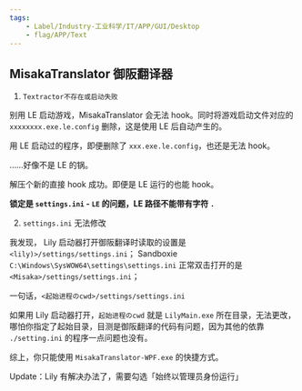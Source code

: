 ```yaml
---
tags:
    - Label/Industry-工业科学/IT/APP/GUI/Desktop
    - flag/APP/Text
---
```


## MisakaTranslator 御阪翻译器



1. `Textractor不存在或启动失败`

别用 LE 启动游戏，MisakaTranslator 会无法 hook。同时将游戏启动文件对应的 `xxxxxxxx.exe.le.config` 删除，这是使用 LE 后自动产生的。

用 LE 启动过的程序，即便删除了 `xxx.exe.le.config`，也还是无法 hook。

……好像不是 LE 的锅。

解压个新的直接 hook 成功。即便是 LE 运行的也能 hook。

**锁定是 `settings.ini` - `LE` 的问题，LE 路径不能带有字符 `.`**



2. `settings.ini` 无法修改

我发现，
Lily 启动器打开御阪翻译时读取的设置是 `<lily)>/settings/settings.ini`；
Sandboxie `C:\Windows\SysWOW64\settings\settings.ini`
正常双击打开的是 `<Misaka>/settings/settings.ini`；

一句话，`<起始进程のcwd>/settings/settings.ini`

如果用 Lily 启动器打开，`起始进程のcwd` 就是 `LilyMain.exe` 所在目录，无法更改，哪怕你指定了起始目录，目测是御阪翻译的代码有问题，因为其他的依靠 `./setting.ini` 的程序一点问题也没有。

综上，你只能使用 `MisakaTranslator-WPF.exe` 的快捷方式。

Update：Lily 有解决办法了，需要勾选「始终以管理员身份运行」